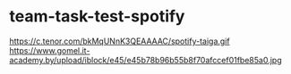 # team-task-test-spotify
https://c.tenor.com/bkMqUNnK3QEAAAAC/spotify-taiga.gif
https://www.gomel.it-academy.by/upload/iblock/e45/e45b78b96b55b8f70afccef01fbe85a0.jpg